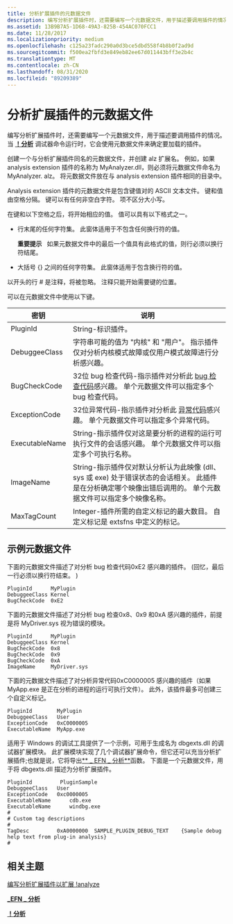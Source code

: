 ```yaml
---
title: 分析扩展插件的元数据文件
description: 编写分析扩展插件时，还需要编写一个元数据文件，用于描述要调用插件的情况。
ms.assetid: 13B9B7A5-1D68-49A3-825B-454AC070FCC1
ms.date: 11/28/2017
ms.localizationpriority: medium
ms.openlocfilehash: c125a23fadc290a0d3bce5dbd558f4b8b0f2ad9d
ms.sourcegitcommit: f500ea2fbfd3e849eb82ee67d011443bff3e2b4c
ms.translationtype: MT
ms.contentlocale: zh-CN
ms.lasthandoff: 08/31/2020
ms.locfileid: "89209389"
---
```

# <a name="metadata-files-for-analysis-extension-plug-ins"></a>分析扩展插件的元数据文件


编写分析扩展插件时，还需要编写一个元数据文件，用于描述要调用插件的情况。 当 [**！分析**](-analyze.md) 调试器命令运行时，它会使用元数据文件来确定要加载的插件。

创建一个与分析扩展插件同名的元数据文件，并创建 alz 扩展名。 例如，如果 analysis extension 插件的名称为 MyAnalyzer.dll，则必须将元数据文件命名为 MyAnalyzer. alz。 将元数据文件放在与 analysis extension 插件相同的目录中。

Analysis extension 插件的元数据文件是包含键值对的 ASCII 文本文件。 键和值由空格分隔。 键可以有任何非空白字符。 项不区分大小写。

在键和以下空格之后，将开始相应的值。 值可以具有以下格式之一。

-   行末尾的任何字符集。 此窗体适用于不包含任何换行符的值。

    **重要提示**   如果元数据文件中的最后一个值具有此格式的值，则行必须以换行符结尾。

     

-   大括号 {} 之间的任何字符集。 此窗体适用于包含换行符的值。

以开头的行 \# 是注释，将被忽略。 注释只能开始需要键的位置。

可以在元数据文件中使用以下键。

| 密钥            | 说明                                                                                                                                                                                                                                                                                       |
|----------------|---------------------------------------------------------------------------------------------------------------------------------------------------------------------------------------------------------------------------------------------------------------------------------------------------|
| PluginId       | String-标识插件。                                                                                                                                                                                                                                                                  |
| DebuggeeClass  | 字符串可能的值为 "内核" 和 "用户"。 指示插件仅对分析内核模式故障或仅用户模式故障进行分析感兴趣。                                                                                                                                     |
| BugCheckCode   | 32位 bug 检查代码-指示插件对分析此 [bug 检查代码](bug-check-code-reference2.md)感兴趣。 单个元数据文件可以指定多个 bug 检查代码。                                                                                                  |
| ExceptionCode  | 32位异常代码-指示插件对分析此 [异常代码](/windows/win32/debug/structured-exception-handling)感兴趣。 单个元数据文件可以指定多个异常代码。                                                                                 |
| ExecutableName | String-指示插件仅对这是要分析的进程的运行可执行文件的会话感兴趣。 单个元数据文件可以指定多个可执行名称。                                                                                              |
| ImageName      | String-指示插件仅对默认分析认为此映像 (dll、sys 或 exe) 处于错误状态的会话相关。 此插件是在分析确定哪个映像出错后调用的。 单个元数据文件可以指定多个映像名称。 |
| MaxTagCount    | Integer-插件所需的自定义标记的最大数目。 自定义标记是 extsfns 中定义的标记。                                                                                                                                                                |

 

## <a name="span-idexample_metadata_filesspanspan-idexample_metadata_filesspanspan-idexample_metadata_filesspanexample-metadata-files"></a><span id="Example_Metadata_Files"></span><span id="example_metadata_files"></span><span id="EXAMPLE_METADATA_FILES"></span>示例元数据文件


下面的元数据文件描述了对分析 bug 检查代码0xE2 感兴趣的插件。  (回忆，最后一行必须以换行符结束。 ) 

```text
PluginId      MyPlugin
DebuggeeClass Kernel
BugCheckCode  0xE2
```

下面的元数据文件描述了对分析 bug 检查0x8、0x9 和0xA 感兴趣的插件，前提是将 MyDriver.sys 视为错误的模块。

```text
PluginId      MyPlugin
DebuggeeClass Kernel
BugCheckCode  0x8
BugCheckCode  0x9
BugCheckCode  0xA
ImageName     MyDriver.sys
```

下面的元数据文件描述了对分析异常代码0xC0000005 感兴趣的插件（如果 MyApp.exe 是正在分析的进程的运行可执行文件）。 此外，该插件最多可创建三个自定义标记。

```text
PluginId        MyPlugin
DebuggeeClass   User
ExceptionCode   0xC0000005
ExecutableName  MyApp.exe
```

适用于 Windows 的调试工具提供了一个示例，可用于生成名为 dbgexts.dll 的调试器扩展模块。 此扩展模块实现了几个调试器扩展命令，但它还可以充当分析扩展插件;也就是说，它将导出[** \_ EFN \_ 分析**](/windows-hardware/drivers/ddi/extsfns/nc-extsfns-ext_analysis_plugin)函数。 下面是一个元数据文件，用于将 dbgexts.dll 描述为分析扩展插件。

```text
PluginId         PluginSample
DebuggeeClass   User
ExceptionCode   0xc0000005
ExecutableName      cdb.exe
ExecutableName      windbg.exe
#
# Custom tag descriptions 
#
TagDesc         0xA0000000  SAMPLE_PLUGIN_DEBUG_TEXT    {Sample debug
help text from plug-in analysis}
#
```

## <a name="span-idrelated_topicsspanrelated-topics"></a><span id="related_topics"></span>相关主题


[编写分析扩展插件以扩展 !analyze](writing-an-analysis-extension-to-extend--analyze.md)

[**\_EFN \_ 分析**](/windows-hardware/drivers/ddi/extsfns/nc-extsfns-ext_analysis_plugin)

[**！分析**](-analyze.md)

 

